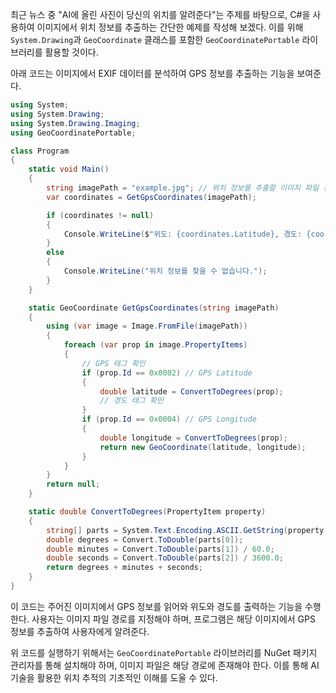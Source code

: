 최근 뉴스 중 "AI에 올린 사진이 당신의 위치를 알려준다"는 주제를 바탕으로, C#을 사용하여 이미지에서 위치 정보를 추출하는 간단한 예제를 작성해 보겠다. 이를 위해 `System.Drawing`과 `GeoCoordinate` 클래스를 포함한 `GeoCoordinatePortable` 라이브러리를 활용할 것이다.

아래 코드는 이미지에서 EXIF 데이터를 분석하여 GPS 정보를 추출하는 기능을 보여준다.

```csharp
using System;
using System.Drawing;
using System.Drawing.Imaging;
using GeoCoordinatePortable;

class Program
{
    static void Main()
    {
        string imagePath = "example.jpg"; // 위치 정보를 추출할 이미지 파일 경로
        var coordinates = GetGpsCoordinates(imagePath);

        if (coordinates != null)
        {
            Console.WriteLine($"위도: {coordinates.Latitude}, 경도: {coordinates.Longitude}");
        }
        else
        {
            Console.WriteLine("위치 정보를 찾을 수 없습니다.");
        }
    }

    static GeoCoordinate GetGpsCoordinates(string imagePath)
    {
        using (var image = Image.FromFile(imagePath))
        {
            foreach (var prop in image.PropertyItems)
            {
                // GPS 태그 확인
                if (prop.Id == 0x0002) // GPS Latitude
                {
                    double latitude = ConvertToDegrees(prop);
                    // 경도 태그 확인
                }
                if (prop.Id == 0x0004) // GPS Longitude
                {
                    double longitude = ConvertToDegrees(prop);
                    return new GeoCoordinate(latitude, longitude);
                }
            }
        }
        return null;
    }

    static double ConvertToDegrees(PropertyItem property)
    {
        string[] parts = System.Text.Encoding.ASCII.GetString(property.Value).Split(',');
        double degrees = Convert.ToDouble(parts[0]);
        double minutes = Convert.ToDouble(parts[1]) / 60.0;
        double seconds = Convert.ToDouble(parts[2]) / 3600.0;
        return degrees + minutes + seconds;
    }
}
```

이 코드는 주어진 이미지에서 GPS 정보를 읽어와 위도와 경도를 출력하는 기능을 수행한다. 사용자는 이미지 파일 경로를 지정해야 하며, 프로그램은 해당 이미지에서 GPS 정보를 추출하여 사용자에게 알려준다. 

위 코드를 실행하기 위해서는 `GeoCoordinatePortable` 라이브러리를 NuGet 패키지 관리자를 통해 설치해야 하며, 이미지 파일은 해당 경로에 존재해야 한다. 이를 통해 AI 기술을 활용한 위치 추적의 기초적인 이해를 도울 수 있다.